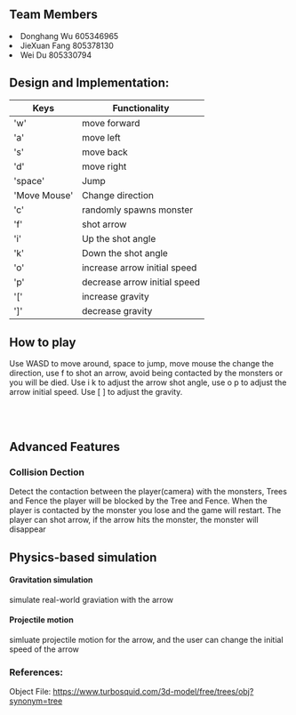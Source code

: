 ## Team Members

<li>Donghang Wu     605346965
<li>JieXuan Fang    805378130
<li>Wei Du          805330794


## Design and Implementation:
| Keys  | Functionality |
| --- | --- |
| 'w' | move forward |
| 'a' | move left | 
| 's' | move back | 
| 'd' | move right |
| 'space' | Jump | 
| 'Move Mouse' | Change direction | 
| 'c' | randomly spawns monster |  
| 'f' | shot arrow | 
| 'i' | Up the shot angle | 
| 'k' | Down the shot angle | 
| 'o' | increase arrow initial speed | 
| 'p' | decrease arrow initial speed |  
| '[' | increase gravity | 
| ']' | decrease gravity | 


## How to play
Use WASD to move around, space to jump, move mouse the change the direction, 
use f to shot an arrow, avoid being contacted by the monsters
or you will be died. Use i k to adjust the arrow shot angle, use o p to adjust the arrow initial speed. Use [ ] to adjust the gravity.

<br/>
<br/>


## Advanced Features

### Collision Dection
Detect the contaction between the player(camera) with the monsters, Trees and Fence
the player will be blocked by the Tree and Fence. When the player is contacted by
the monster you lose and the game will restart.
The player can shot arrow, if the arrow hits the monster, the monster will disappear


## Physics-based simulation
#### Gravitation simulation
simulate real-world graviation with the arrow

#### Projectile motion
simluate projectile motion for the arrow, and the user can change the initial
speed of the arrow

### References:
Object File: https://www.turbosquid.com/3d-model/free/trees/obj?synonym=tree
